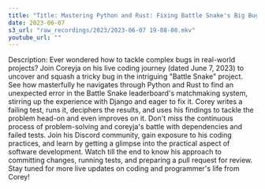 ```yaml
---
title: "Title: Mastering Python and Rust: Fixing Battle Snake's Big Bug | Coreyja's Live Coding Session"
date: 2023-06-07
s3_url: "raw_recordings/2023/2023-06-07 19-08-00.mkv"
youtube_url: ""
---
```



Description: 
Ever wondered how to tackle complex bugs in real-world projects? Join Coreyja on his live coding journey (dated June 7, 2023) to uncover and squash a tricky bug in the intriguing "Battle Snake" project. See how masterfully he navigates through Python and Rust to find an unexpected error in the Battle Snake leaderboard's matchmaking system, stirring up the experience with Django and eager to fix it. Corey writes a failing test, runs it, deciphers the results, and uses his findings to tackle the problem head-on and even improves on it. Don't miss the continuous process of problem-solving and coreyja's battle with dependencies and failed tests. Join his Discord community, gain exposure to his coding practices, and learn by getting a glimpse into the practical aspect of software development. Watch till the end to know his approach to committing changes, running tests, and preparing a pull request for review. Stay tuned for more live updates on coding and programmer's life from Corey!
